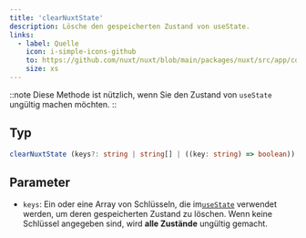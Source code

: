 ```yaml
---
title: 'clearNuxtState'
description: Lösche den gespeicherten Zustand von useState.
links:
  - label: Quelle
    icon: i-simple-icons-github
    to: https://github.com/nuxt/nuxt/blob/main/packages/nuxt/src/app/composables/state.ts
    size: xs
---
```


::note
Diese Methode ist nützlich, wenn Sie den Zustand von `useState` ungültig machen möchten.
::

## Typ

```ts
clearNuxtState (keys?: string | string[] | ((key: string) => boolean)): void
```

## Parameter

- `keys`: Ein oder eine Array von Schlüsseln, die im[`useState`](/docs/api/composables/use-state) verwendet werden, um deren gespeicherten Zustand zu löschen. Wenn keine Schlüssel angegeben sind, wird **alle Zustände** ungültig gemacht.